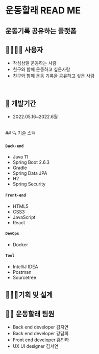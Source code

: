 # 운동할래 READ ME




## 운동기록 공유하는 플랫폼  


 
## 👩‍👩‍👧‍👧 사용자   



-   작심삼일 운동하는 사람
-   친구와 함께 운동하고 싶은사람
-   친구와 함께 운동 기록을 공유하고 싶은 사람
</br>


## 📅 개발기간   
-   2022.05.16~2022.6월
</br>
## 🔍 기술 스택  

#### `Back-end`
  - Java 11
  - Spring Boot 2.6.3
  - Gradle
  - Spring Data JPA
  - H2
  - Spring Security
  
  
#### `Front-end`
  - HTML5
  - CSS3
  - JavaScript
  - React
   


#### `DevOps`
  - Docker


#### `Tool`
  - IntelliJ IDEA
  - Postman
  - Sourcetree

## 👨🏻‍🏫기획 및 설계



## 👨‍💻 운동할래 팀원  


-   Back end developer 김지연
-   Back end developer 강담희
-   Front end developer 홍인하
-   UX UI designer 김서연

